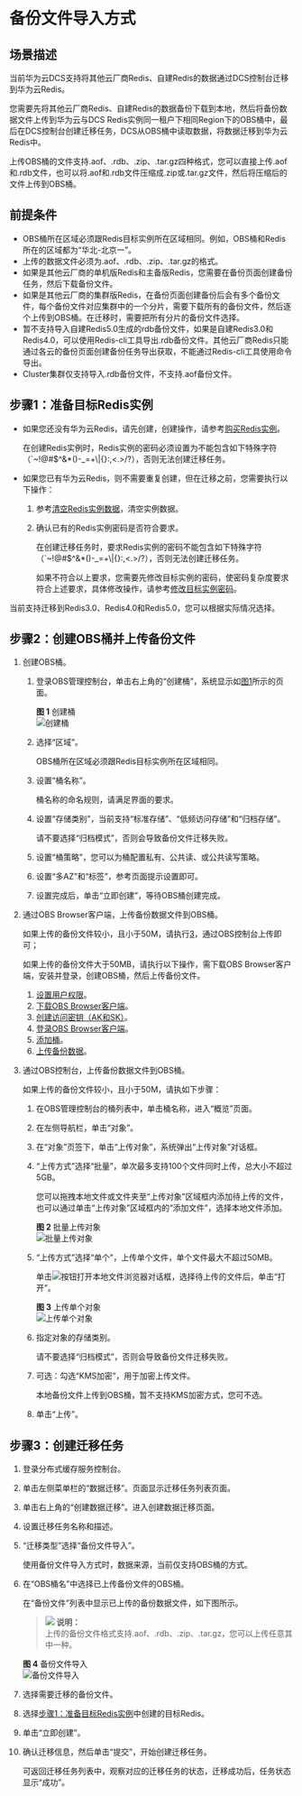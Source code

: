# 备份文件导入方式<a name="ZH-CN_TOPIC_0179456697"></a>

## 场景描述<a name="zh-cn_topic_0177563520_section2033617489354"></a>

当前华为云DCS支持将其他云厂商Redis、自建Redis的数据通过DCS控制台迁移到华为云Redis。

您需要先将其他云厂商Redis、自建Redis的数据备份下载到本地，然后将备份数据文件上传到华为云与DCS Redis实例同一租户下相同Region下的OBS桶中，最后在DCS控制台创建迁移任务，DCS从OBS桶中读取数据，将数据迁移到华为云Redis中。

上传OBS桶的文件支持.aof、.rdb、.zip、.tar.gz四种格式，您可以直接上传.aof和.rdb文件，也可以将.aof和.rdb文件压缩成.zip或.tar.gz文件，然后将压缩后的文件上传到OBS桶。

## 前提条件<a name="zh-cn_topic_0177563520_section393611177"></a>

-   OBS桶所在区域必须跟Redis目标实例所在区域相同。例如，OBS桶和Redis所在的区域都为“华北-北京一”。
-   上传的数据文件必须为.aof、.rdb、.zip、.tar.gz的格式。
-   如果是其他云厂商的单机版Redis和主备版Redis，您需要在备份页面创建备份任务，然后下载备份文件。
-   如果是其他云厂商的集群版Redis，在备份页面创建备份后会有多个备份文件，每个备份文件对应集群中的一个分片，需要下载所有的备份文件，然后逐个上传到OBS桶。在迁移时，需要把所有分片的备份文件选择。
-   暂不支持导入自建Redis5.0生成的rdb备份文件，如果是自建Redis3.0和Redis4.0，可以使用Redis-cli工具导出.rdb备份文件。其他云厂商Redis只能通过各云的备份页面创建备份任务导出获取，不能通过Redis-cli工具使用命令导出。
-   Cluster集群仅支持导入.rdb备份文件，不支持.aof备份文件。

## 步骤1：准备目标Redis实例<a name="zh-cn_topic_0177563520_section1128152020384"></a>

-   如果您还没有华为云Redis，请先创建，创建操作，请参考[购买Redis实例](https://support.huaweicloud.com/usermanual-dcs/dcs-zh-ug-180315001.html)。

    在创建Redis实例时，Redis实例的密码必须设置为不能包含如下特殊字符（\`\~!@\#$^&\*\(\)-\_=+\\|\{\}:,<.\>/?），否则无法创建迁移任务。

-   如果您已有华为云Redis，则不需要重复创建，但在迁移之前，您需要执行以下操作：
    1.  参考[清空Redis实例数据](https://support.huaweicloud.com/usermanual-dcs/dcs-zh-ug-180919001.html)，清空实例数据。
    2.  确认已有的Redis实例密码是否符合要求。

        在创建迁移任务时，要求Redis实例的密码不能包含如下特殊字符（\`\~!@\#$^&\*\(\)-\_=+\\|\{\}:,<.\>/?），否则无法创建迁移任务。

        如果不符合以上要求，您需要先修改目标实例的密码，使密码复杂度要求符合上述要求，具体修改操作，请参考[修改目标实例密码](https://support.huaweicloud.com/usermanual-dcs/zh-cn_topic_0042697160.html)。



当前支持迁移到Redis3.0、Redis4.0和Redis5.0，您可以根据实际情况选择。

## 步骤2：创建OBS桶并上传备份文件<a name="zh-cn_topic_0177563520_section13180105217391"></a>

1.  创建OBS桶。
    1.  登录OBS管理控制台，单击右上角的“创建桶”，系统显示如[图1](#zh-cn_topic_0177563520_fig8652145084510)所示的页面。

        **图 1**  创建桶<a name="zh-cn_topic_0177563520_fig8652145084510"></a>  
        ![](figures/创建桶.png "创建桶")

    2.  选择“区域”。

        OBS桶所在区域必须跟Redis目标实例所在区域相同。

    3.  设置“桶名称”。

        桶名称的命名规则，请满足界面的要求。

    4.  设置“存储类别”，当前支持“标准存储”、“低频访问存储”和“归档存储”。

        请不要选择“归档模式”，否则会导致备份文件迁移失败。

    5.  设置“桶策略”，您可以为桶配置私有、公共读、或公共读写策略。
    6.  设置“多AZ”和“标签”，参考页面提示设置即可。
    7.  设置完成后，单击“立即创建”，等待OBS桶创建完成。

2.  通过OBS Browser客户端，上传备份数据文件到OBS桶。

    如果上传的备份文件较小，且小于50M，请执行[3](#zh-cn_topic_0177563520_li12679210144012)，通过OBS控制台上传即可；

    如果上传的备份文件大于50MB，请执行以下操作，需下载OBS Browser客户端，安装并登录，创建OBS桶，然后上传备份文件。

    1.  [设置用户权限](https://support.huaweicloud.com/clientogw-obs/obs_03_0035.html)。
    2.  [下载OBS Browser客户端](https://support.huaweicloud.com/clientogw-obs/zh-cn_topic_0045829056.html)。
    3.  [创建访问密钥（AK和SK）](https://support.huaweicloud.com/clientogw-obs/zh-cn_topic_0045829057.html)。
    4.  [登录OBS Browser客户端](https://support.huaweicloud.com/clientogw-obs/zh-cn_topic_0045829058.html)。
    5.  [添加桶](https://support.huaweicloud.com/clientogw-obs/obs_03_0022.html)。
    6.  [上传备份数据](https://support.huaweicloud.com/clientogw-obs/obs_03_0024.html)。

3.  <a name="zh-cn_topic_0177563520_li12679210144012"></a>通过OBS控制台，上传备份数据文件到OBS桶。

    如果上传的备份文件较小，且小于50M，请执如下步骤：

    1.  在OBS管理控制台的桶列表中，单击桶名称，进入“概览”页面。
    2.  在左侧导航栏，单击“对象”。
    3.  在“对象”页签下，单击“上传对象”，系统弹出“上传对象”对话框。
    4.  “上传方式”选择“批量”，单次最多支持100个文件同时上传，总大小不超过5GB。

        您可以拖拽本地文件或文件夹至“上传对象”区域框内添加待上传的文件，也可以通过单击“上传对象”区域框内的“添加文件”，选择本地文件添加。

        **图 2**  批量上传对象<a name="zh-cn_topic_0177563520_f66062090af3946f28aeb4be35be03b0a"></a>  
        ![](figures/批量上传对象.png "批量上传对象")

    5.  “上传方式”选择“单个”，上传单个文件，单个文件最大不超过50MB。

        单击![](figures/icon-more.png)按钮打开本地文件浏览器对话框，选择待上传的文件后，单击“打开”。

        **图 3**  上传单个对象<a name="zh-cn_topic_0177563520_f4ac29d2ba6724d7bb1b430eb829f36ea"></a>  
        ![](figures/上传单个对象.png "上传单个对象")

    6.  指定对象的存储类别。

        请不要选择“归档模式”，否则会导致备份文件迁移失败。

    7.  可选：勾选“KMS加密”，用于加密上传文件。

        本地备份文件上传到OBS桶，暂不支持KMS加密方式，您可不选。

    8.  单击“上传”。


## 步骤3：创建迁移任务<a name="zh-cn_topic_0177563520_section9876193816277"></a>

1.  登录分布式缓存服务控制台。
2.  单击左侧菜单栏的“数据迁移”。页面显示迁移任务列表页面。
3.  单击右上角的“创建数据迁移”。进入创建数据迁移页面。
4.  设置迁移任务名称和描述。
5.  “迁移类型”选择“备份文件导入”。

    使用备份文件导入方式时，数据来源，当前仅支持OBS桶的方式。

6.  在“OBS桶名”中选择已上传备份文件的OBS桶。

    在“备份文件”列表中显示已上传的备份数据文件，如下图所示。

    >![](public_sys-resources/icon-note.gif) **说明：**   
    >上传的备份文件格式支持.aof、.rdb、.zip、.tar.gz，您可以上传任意其中一种。  

    **图 4**  备份文件导入<a name="zh-cn_topic_0177563520_fig16153183020419"></a>  
    ![](figures/备份文件导入.png "备份文件导入")

7.  选择需要迁移的备份文件。
8.  选择[步骤1：准备目标Redis实例](#zh-cn_topic_0177563520_section1128152020384)中创建的目标Redis。
9.  单击“立即创建”。
10. 确认迁移信息，然后单击“提交”，开始创建迁移任务。

    可返回迁移任务列表中，观察对应的迁移任务的状态，迁移成功后，任务状态显示“成功”。


